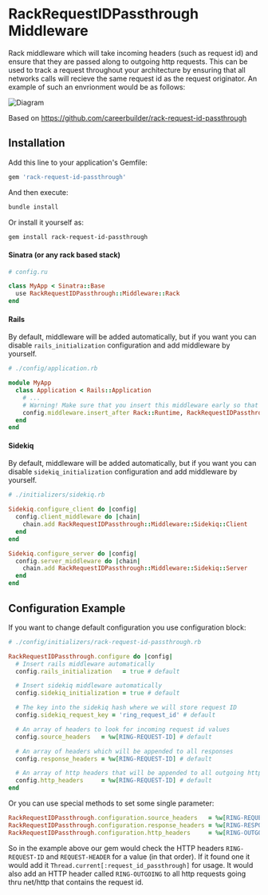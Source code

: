 # RackRequestIDPassthrough Middleware

Rack middleware which will take incoming headers (such as request id) and ensure that they are passed along to outgoing http requests.
This can be used to track a request throughout your architecture by ensuring that all networks calls will recieve the same request id as the request originator.  An example of such an envrionment would be as follows:

![Diagram](https://raw.githubusercontent.com/blddmnd/rack-request-id-passthrough/master/diagram.png "Diagram")

Based on https://github.com/careerbuilder/rack-request-id-passthrough

## Installation

Add this line to your application's Gemfile:

```ruby
gem 'rack-request-id-passthrough'
```

And then execute:
```bash
bundle install
```

Or install it yourself as:
```bash
gem install rack-request-id-passthrough
```

#### Sinatra (or any rack based stack)

```ruby
# config.ru

class MyApp < Sinatra::Base
  use RackRequestIDPassthrough::Middleware::Rack
end
```

#### Rails
By default, middleware will be added automatically, but if you want you can disable `rails_initialization` configuration and add middleware by yourself.

```ruby
# ./config/application.rb

module MyApp
  class Application < Rails::Application
    # ...
    # Warning! Make sure that you insert this middleware early so that you can capture all relevant network calls
    config.middleware.insert_after Rack::Runtime, RackRequestIDPassthrough::Middleware::Rack
  end
end
```

#### Sidekiq
By default, middleware will be added automatically, but if you want you can disable `sidekiq_initialization` configuration and add middleware by yourself.

```ruby
# ./initializers/sidekiq.rb

Sidekiq.configure_client do |config|
  config.client_middleware do |chain|
    chain.add RackRequestIDPassthrough::Middleware::Sidekiq::Client
  end
end

Sidekiq.configure_server do |config|
  config.server_middleware do |chain|
    chain.add RackRequestIDPassthrough::Middleware::Sidekiq::Server
  end
end
```

## Configuration Example

If you want to change default configuration you use configuration block:
```ruby
# ./config/initializers/rack-request-id-passthrough.rb

RackRequestIDPassthrough.configure do |config|
  # Insert rails middleware automatically
  config.rails_initialization   = true # default

  # Insert sidekiq middleware automatically
  config.sidekiq_initialization = true # default

  # The key into the sidekiq hash where we will store request ID
  config.sidekiq_request_key = 'ring_request_id' # default

  # An array of headers to look for incoming request id values
  config.source_headers   = %w[RING-REQUEST-ID] # default

  # An array of headers which will be appended to all responses
  config.response_headers = %w[RING-REQUEST-ID] # default

  # An array of http headers that will be appended to all outgoing http calls, if you don't want to append then set this to []
  config.http_headers     = %w[RING-REQUEST-ID] # default
end
```

Or you can use special methods to set some single parameter:
```ruby
RackRequestIDPassthrough.configuration.source_headers   = %w[RING-REQUEST-ID REQUEST-HEADER]
RackRequestIDPassthrough.configuration.response_headers = %w[RING-RESPONSE]
RackRequestIDPassthrough.configuration.http_headers     = %w[RING-OUTGOING]
```

So in the example above our gem would check the HTTP headers `RING-REQUEST-ID` and `REQUEST-HEADER` for a value (in that order). If it found one it would add it `Thread.current[:request_id_passthrough]` for usage. It would also add an HTTP header called `RING-OUTGOING` to all http requests going thru net/http that contains the request id.
